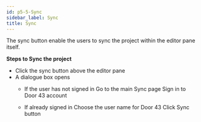```yaml
---
id: p5-5-Sync
sidebar_label: Sync
title: Sync
---
```


The sync button enable the users to sync the project within the editor pane itself.

**Steps to Sync the project**

- Click the sync button above the editor pane
- A dialogue box opens 
    - If the user has not signed in
        Go to the main Sync page 
        Sign in to Door 43 account

    - If already signed in
        Choose the user name for Door 43 
        Click Sync button

